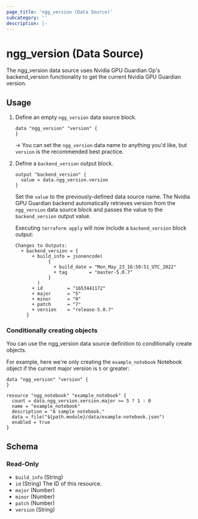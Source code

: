 ```yaml
---
page_title: 'ngg_version (Data Source)'
subcategory: ''
description: |-
---
```


# ngg_version (Data Source)

The ngg_version data source uses Nvidia GPU Guardian Op's backend_version functionality to get the current Nvidia GPU Guardian version.

## Usage

1. Define an empty `ngg_version` data source block.

   ```hcl
   data "ngg_version" "version" {
   }
   ```

   -> You can set the `ngg_version` data name to anything you'd like, but `version` is the recommended best practice.

2. Define a `backend_version` output block.

   ```hcl
   output "backend_version" {
     value = data.ngg_version.version
   }
   ```

   Set the `value` to the previously-defined data source name.  The Nvidia GPU Guardian backend automatically retrieves version from the `ngg_version` data source block and passes the value to the `backend_version` output value.

   Executing `terraform apply` will now include a `backend_version` block output:
   
   ```
   Changes to Outputs:
     + backend_version = {
         + build_info = jsonencode(
               {
                 + build_date = "Mon_May_23_16:50:51_UTC_2022"
                 + tag        = "master-5.0.7"
               }
           )
         + id         = "1653441172"
         + major      = "5"
         + minor      = "0"
         + patch      = "7"
         + version    = "release-5.0.7"
       }
   ```
### Conditionally creating objects

You can use the ngg_version data source definition to conditionally create objects.

For example, here we're only creating the `example_notebook` Notebook object if the current major version is `5` or greater:

```hcl
data "ngg_version" "version" {
}

resource "ngg_notebook" "example_notebook" {
  count = data.ngg_version.version.major >= 5 ? 1 : 0
  name = "example_notebook"
  description = "A sample notebook."
  data = file("${path.module}/data/example-notebook.json")
  enabled = true
}
```

<!-- schema generated by tfplugindocs -->
## Schema

### Read-Only

- `build_info` (String)
- `id` (String) The ID of this resource.
- `major` (Number)
- `minor` (Number)
- `patch` (Number)
- `version` (String)
